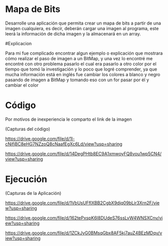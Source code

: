 # Mapa de Bits

Desarrolle una aplicación que permita crear un mapa de bits a partir de una imagen cualquiera, es decir, deberán cargar una imagen al programa, este leerá la información de dicha imagen y la almacenará en un array.

#Explicacion

Para mi fue complicado encontrar algun ejemplo o explicación que mostrara cómo realizar el paso de imagen a un BitMap, y una vez lo encontré me encontré con otro problema pasarlo el cual era pasarlo a otro color
por el tiempo que tomó la investigación y lo poco que logré comprender, ya que mucha información está en inglés fue cambiar los colores a blanco y negro
pasando de imagen a BitMap y tomando eso con un for pasar por él y cambiar el color

# Código

Por motivos de inexperiencia le comparto el link de la imagen

(Capturas del código)

https://drive.google.com/file/d/1l-cNifjBC8eHG7NZzoQ8cNaafEgXc6Ld/view?usp=sharing

https://drive.google.com/file/d/14DegPHtb8EC9A1xmwoyFQ8vou1wp5CN4/view?usp=sharing

# Ejecución

(Capturas de la Aplicación)

https://drive.google.com/file/d/1VbUsUFflXBB2CgbX9djq09bLir3Xrn2F/view?usp=sharing

https://drive.google.com/file/d/162tePxspK6l8DUdeS76ssLvW4WNSXCnv/view?usp=sharing

https://drive.google.com/file/d/1ZCkJyG0BMsqGbx8AF5kj7auZ4BEzMDqv/view?usp=sharing
